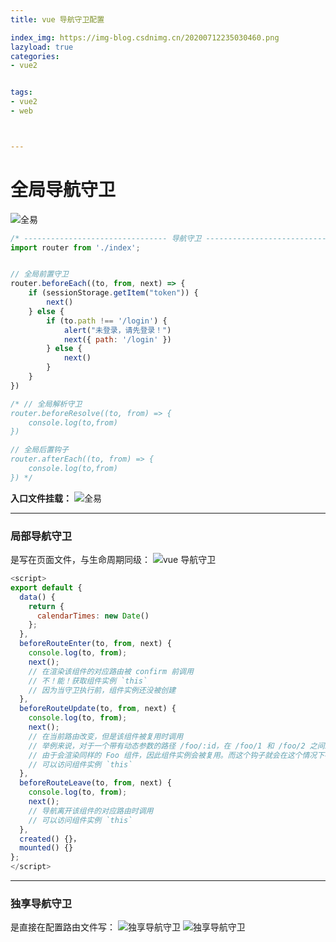 ```yaml
---
title: vue 导航守卫配置

index_img: https://img-blog.csdnimg.cn/20200712235030460.png
lazyload: true
categories:
- vue2


tags:
- vue2
- web



---
```






# 全局导航守卫
![全易](https://img-blog.csdnimg.cn/20200712235030460.png)


```javascript
/* -------------------------------- 导航守卫 -------------------------------- */
import router from './index';


// 全局前置守卫
router.beforeEach((to, from, next) => {
    if (sessionStorage.getItem("token")) {
        next()
    } else {
        if (to.path !== '/login') {
            alert("未登录，请先登录！")
            next({ path: '/login' })
        } else {
            next()
        }
    }
})

/* // 全局解析守卫
router.beforeResolve((to, from) => {
    console.log(to,from)
})

// 全局后置钩子
router.afterEach((to, from) => {
    console.log(to,from)
}) */
```
**入口文件挂载：**
![全易](https://img-blog.csdnimg.cn/20200713110624371.png)



---


### 局部导航守卫
是写在页面文件，与生命周期同级：
![vue 导航守卫](https://img-blog.csdnimg.cn/20200712235414716.png)


```javascript
<script>
export default {
  data() {
    return {
      calendarTimes: new Date()
    };
  },
  beforeRouteEnter(to, from, next) {
    console.log(to, from);
    next();
    // 在渲染该组件的对应路由被 confirm 前调用
    // 不！能！获取组件实例 `this`
    // 因为当守卫执行前，组件实例还没被创建
  },
  beforeRouteUpdate(to, from, next) {
    console.log(to, from);
    next();
    // 在当前路由改变，但是该组件被复用时调用
    // 举例来说，对于一个带有动态参数的路径 /foo/:id，在 /foo/1 和 /foo/2 之间跳转的时候，
    // 由于会渲染同样的 Foo 组件，因此组件实例会被复用。而这个钩子就会在这个情况下被调用。
    // 可以访问组件实例 `this`
  },
  beforeRouteLeave(to, from, next) {
    console.log(to, from);
    next();
    // 导航离开该组件的对应路由时调用
    // 可以访问组件实例 `this`
  },
  created() {}，
  mounted() {}
};
</script>
```


---


### 独享导航守卫
是直接在配置路由文件写：
![独享导航守卫](https://img-blog.csdnimg.cn/20200823172134811.png#pic_center)
![独享导航守卫](https://img-blog.csdnimg.cn/20200823172708182.png#pic_center)
